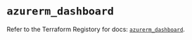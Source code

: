 # `azurerm_dashboard`

Refer to the Terraform Registory for docs: [`azurerm_dashboard`](https://registry.terraform.io/providers/hashicorp/azurerm/3.73.0/docs/resources/dashboard).
